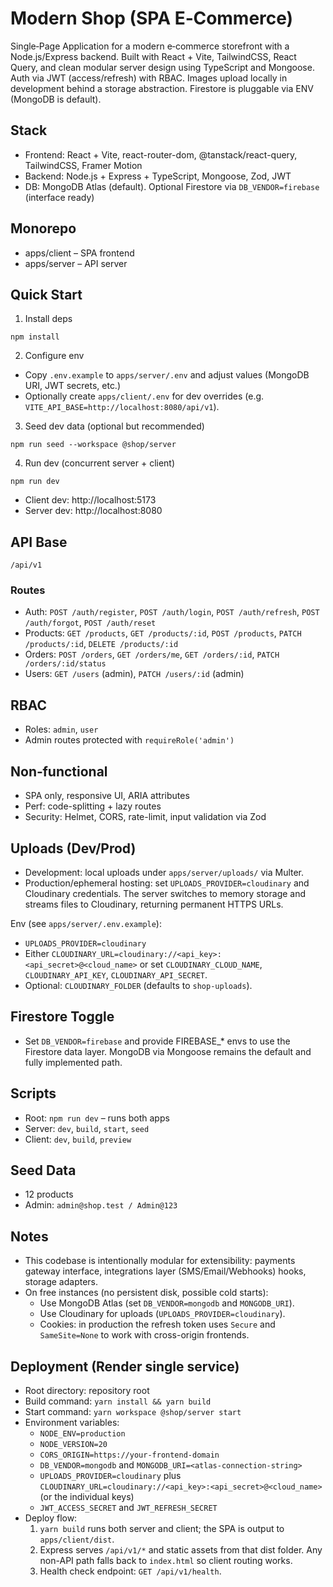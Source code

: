 # Modern Shop (SPA E‑Commerce)

Single‑Page Application for a modern e‑commerce storefront with a Node.js/Express backend. Built with React + Vite, TailwindCSS, React Query, and clean modular server design using TypeScript and Mongoose. Auth via JWT (access/refresh) with RBAC. Images upload locally in development behind a storage abstraction. Firestore is pluggable via ENV (MongoDB is default).

## Stack
- Frontend: React + Vite, react-router-dom, @tanstack/react-query, TailwindCSS, Framer Motion
- Backend: Node.js + Express + TypeScript, Mongoose, Zod, JWT
- DB: MongoDB Atlas (default). Optional Firestore via `DB_VENDOR=firebase` (interface ready)

## Monorepo
- apps/client – SPA frontend
- apps/server – API server

## Quick Start

1) Install deps

```
npm install
```

2) Configure env

- Copy `.env.example` to `apps/server/.env` and adjust values (MongoDB URI, JWT secrets, etc.)
- Optionally create `apps/client/.env` for dev overrides (e.g. `VITE_API_BASE=http://localhost:8080/api/v1`).

3) Seed dev data (optional but recommended)

```
npm run seed --workspace @shop/server
```

4) Run dev (concurrent server + client)

```
npm run dev
```

- Client dev: http://localhost:5173
- Server dev: http://localhost:8080

## API Base
`/api/v1`

### Routes
- Auth: `POST /auth/register`, `POST /auth/login`, `POST /auth/refresh`, `POST /auth/forgot`, `POST /auth/reset`
- Products: `GET /products`, `GET /products/:id`, `POST /products`, `PATCH /products/:id`, `DELETE /products/:id`
- Orders: `POST /orders`, `GET /orders/me`, `GET /orders/:id`, `PATCH /orders/:id/status`
- Users: `GET /users` (admin), `PATCH /users/:id` (admin)

## RBAC
- Roles: `admin`, `user`
- Admin routes protected with `requireRole('admin')`

## Non‑functional
- SPA only, responsive UI, ARIA attributes
- Perf: code-splitting + lazy routes
- Security: Helmet, CORS, rate-limit, input validation via Zod

## Uploads (Dev/Prod)
- Development: local uploads under `apps/server/uploads/` via Multer.
- Production/ephemeral hosting: set `UPLOADS_PROVIDER=cloudinary` and Cloudinary credentials. The server switches to memory storage and streams files to Cloudinary, returning permanent HTTPS URLs.

Env (see `apps/server/.env.example`):
- `UPLOADS_PROVIDER=cloudinary`
- Either `CLOUDINARY_URL=cloudinary://<api_key>:<api_secret>@<cloud_name>` or set `CLOUDINARY_CLOUD_NAME`, `CLOUDINARY_API_KEY`, `CLOUDINARY_API_SECRET`.
- Optional: `CLOUDINARY_FOLDER` (defaults to `shop-uploads`).

## Firestore Toggle
- Set `DB_VENDOR=firebase` and provide FIREBASE_* envs to use the Firestore data layer. MongoDB via Mongoose remains the default and fully implemented path.

## Scripts
- Root: `npm run dev` – runs both apps
- Server: `dev`, `build`, `start`, `seed`
- Client: `dev`, `build`, `preview`

## Seed Data
- 12 products
- Admin: `admin@shop.test / Admin@123`

## Notes
- This codebase is intentionally modular for extensibility: payments gateway interface, integrations layer (SMS/Email/Webhooks) hooks, storage adapters.
- On free instances (no persistent disk, possible cold starts):
  - Use MongoDB Atlas (set `DB_VENDOR=mongodb` and `MONGODB_URI`).
  - Use Cloudinary for uploads (`UPLOADS_PROVIDER=cloudinary`).
  - Cookies: in production the refresh token uses `Secure` and `SameSite=None` to work with cross-origin frontends.

## Deployment (Render single service)
- Root directory: repository root
- Build command: `yarn install && yarn build`
- Start command: `yarn workspace @shop/server start`
- Environment variables:
  - `NODE_ENV=production`
  - `NODE_VERSION=20`
  - `CORS_ORIGIN=https://your-frontend-domain`
  - `DB_VENDOR=mongodb` and `MONGODB_URI=<atlas-connection-string>`
  - `UPLOADS_PROVIDER=cloudinary` plus `CLOUDINARY_URL=cloudinary://<api_key>:<api_secret>@<cloud_name>` (or the individual keys)
  - `JWT_ACCESS_SECRET` and `JWT_REFRESH_SECRET`
- Deploy flow:
  1. `yarn build` runs both server and client; the SPA is output to `apps/client/dist`.
  2. Express serves `/api/v1/*` and static assets from that dist folder. Any non-API path falls back to `index.html` so client routing works.
  3. Health check endpoint: `GET /api/v1/health`.
